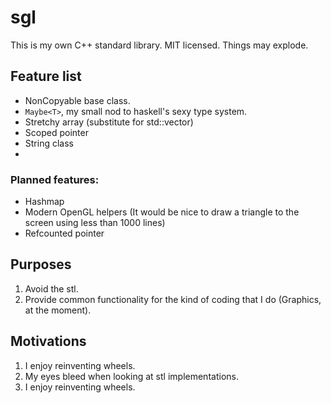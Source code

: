 sgl
===

This is my own C++ standard library. MIT licensed. Things may explode.

Feature list
------------
* NonCopyable base class.
* `Maybe<T>`, my small nod to haskell's sexy type system.
* Stretchy array (substitute for std::vector)
* Scoped pointer
* String class
*
### Planned features:

* Hashmap
* Modern OpenGL helpers (It would be nice to draw a triangle to the screen using less than 1000 lines)
* Refcounted pointer

Purposes
--------
1. Avoid the stl.
2. Provide common functionality for the kind of coding that I do (Graphics, at the moment).

Motivations
-----------
1. I enjoy reinventing wheels.
2. My eyes bleed when looking at stl implementations.
3. I enjoy reinventing wheels.

